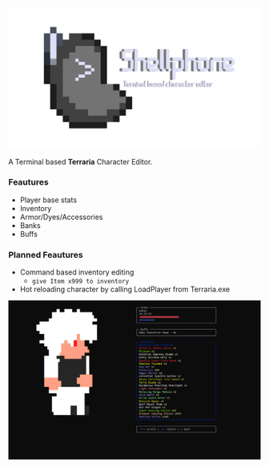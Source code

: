 ![Shellphone](banner.png)

A Terminal based **Terraria** Character Editor.

### Feautures
- Player base stats
- Inventory
- Armor/Dyes/Accessories
- Banks
- Buffs

### Planned Feautures
- Command based inventory editing
  - `give Item x999 to inventory`
- Hot reloading character by calling LoadPlayer from Terraria.exe

![Screenshot](image.png)